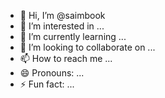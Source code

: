 - 👋 Hi, I’m @saimbook
- 👀 I’m interested in ...
- 🌱 I’m currently learning ...
- 💞️ I’m looking to collaborate on ...
- 📫 How to reach me ...
- 😄 Pronouns: ...
- ⚡ Fun fact: ...

<!---
saimbook/saimbook is a ✨ special ✨ repository because its `README.md` (this file) appears on your GitHub profile.
You can click the Preview link to take a look at your changes.
--->

